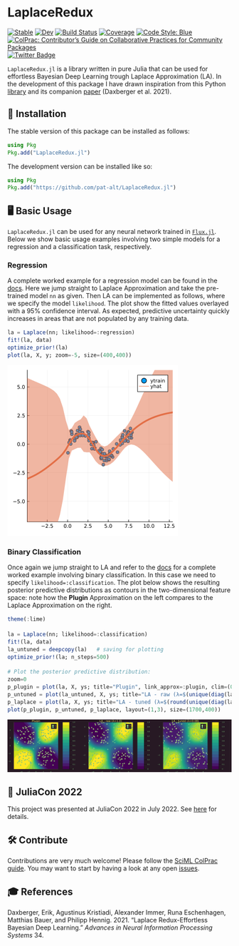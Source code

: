 
# LaplaceRedux

[![Stable](https://img.shields.io/badge/docs-stable-blue.svg)](https://pat-alt.github.io/LaplaceRedux.jl/stable) [![Dev](https://img.shields.io/badge/docs-dev-blue.svg)](https://pat-alt.github.io/LaplaceRedux.jl/dev) [![Build Status](https://github.com/pat-alt/LaplaceRedux.jl/actions/workflows/CI.yml/badge.svg?branch=main)](https://github.com/pat-alt/LaplaceRedux.jl/actions/workflows/CI.yml?query=branch%3Amain) [![Coverage](https://codecov.io/gh/pat-alt/LaplaceRedux.jl/branch/main/graph/badge.svg)](https://codecov.io/gh/pat-alt/LaplaceRedux.jl) [![Code Style: Blue](https://img.shields.io/badge/code%20style-blue-4495d1.svg)](https://github.com/invenia/BlueStyle) [![ColPrac: Contributor’s Guide on Collaborative Practices for Community Packages](https://img.shields.io/badge/ColPrac-Contributor's%20Guide-blueviolet.png)](https://github.com/SciML/ColPrac) [![Twitter Badge](https://img.shields.io/twitter/url/https/twitter.com/paltmey.svg?style=social&label=Follow%20%40paltmey)](https://twitter.com/paltmey)

`LaplaceRedux.jl` is a library written in pure Julia that can be used for effortless Bayesian Deep Learning trough Laplace Approximation (LA). In the development of this package I have drawn inspiration from this Python [library](https://aleximmer.github.io/Laplace/index.html#setup) and its companion [paper](https://arxiv.org/abs/2106.14806) (Daxberger et al. 2021).

## 🚩 Installation

The stable version of this package can be installed as follows:

``` julia
using Pkg
Pkg.add("LaplaceRedux.jl")
```

The development version can be installed like so:

``` julia
using Pkg
Pkg.add("https://github.com/pat-alt/LaplaceRedux.jl")
```

## 🖥️ Basic Usage

`LaplaceRedux.jl` can be used for any neural network trained in [`Flux.jl`](https://fluxml.ai/Flux.jl/dev/). Below we show basic usage examples involving two simple models for a regression and a classification task, respectively.

### Regression

A complete worked example for a regression model can be found in the [docs](https://www.paltmeyer.com/LaplaceRedux.jl/dev/tutorials/regression/). Here we jump straight to Laplace Approximation and take the pre-trained model `nn` as given. Then LA can be implemented as follows, where we specify the model `likelihood`. The plot show the fitted values overlayed with a 95% confidence interval. As expected, predictive uncertainty quickly increases in areas that are not populated by any training data.

``` julia
la = Laplace(nn; likelihood=:regression)
fit!(la, data)
optimize_prior!(la)
plot(la, X, y; zoom=-5, size=(400,400))
```

![](README_files/figure-commonmark/cell-4-output-1.png)

### Binary Classification

Once again we jump straight to LA and refer to the [docs](https://www.paltmeyer.com/LaplaceRedux.jl/dev/tutorials/mlp/) for a complete worked example involving binary classification. In this case we need to specify `likelihood=:classification`. The plot below shows the resulting posterior predictive distributions as contours in the two-dimensional feature space: note how the **Plugin** Approximation on the left compares to the Laplace Approximation on the right.

``` julia
theme(:lime)

la = Laplace(nn; likelihood=:classification)
fit!(la, data)
la_untuned = deepcopy(la)   # saving for plotting
optimize_prior!(la; n_steps=500)

# Plot the posterior predictive distribution:
zoom=0
p_plugin = plot(la, X, ys; title="Plugin", link_approx=:plugin, clim=(0,1))
p_untuned = plot(la_untuned, X, ys; title="LA - raw (λ=$(unique(diag(la_untuned.P₀))[1]))", clim=(0,1), zoom=zoom)
p_laplace = plot(la, X, ys; title="LA - tuned (λ=$(round(unique(diag(la.P₀))[1],digits=2)))", clim=(0,1), zoom=zoom)
plot(p_plugin, p_untuned, p_laplace, layout=(1,3), size=(1700,400))
```

![](README_files/figure-commonmark/cell-6-output-1.svg)

## 📢 JuliaCon 2022

This project was presented at JuliaCon 2022 in July 2022. See [here](https://pretalx.com/juliacon-2022/talk/Z7MXFS/) for details.

## 🛠️ Contribute

Contributions are very much welcome! Please follow the [SciML ColPrac guide](https://github.com/SciML/ColPrac). You may want to start by having a look at any open [issues](https://github.com/pat-alt/LaplaceRedux.jl/issues).

## 🎓 References

Daxberger, Erik, Agustinus Kristiadi, Alexander Immer, Runa Eschenhagen, Matthias Bauer, and Philipp Hennig. 2021. “Laplace Redux-Effortless Bayesian Deep Learning.” *Advances in Neural Information Processing Systems* 34.
